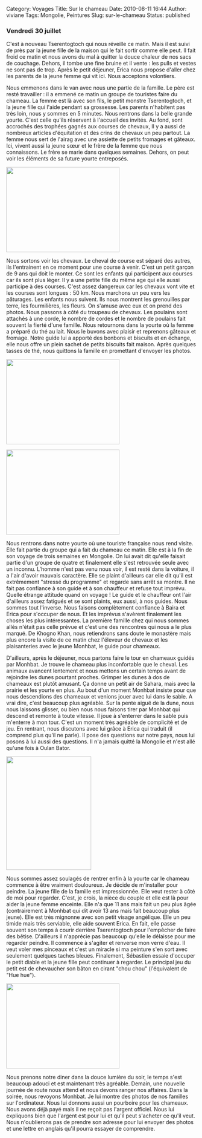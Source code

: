 Category: Voyages
Title: Sur le chameau
Date: 2010-08-11 16:44
Author: viviane
Tags: Mongolie, Peintures
Slug: sur-le-chameau
Status: published

<h3 lang="x-western">Vendredi 30 juillet</h3>
<p lang="x-western">C'est à nouveau Tserentogtoch qui nous réveille ce matin. Mais il est suivi de près par la jeune fille de la maison qui le fait sortir comme elle peut. Il fait froid ce matin et nous avons du mal à quitter la douce chaleur de nos sacs de couchage. Dehors, il tombe une fine bruine et il vente : les pulls et vestes ne sont pas de trop. Après le petit déjeuner, Erica nous propose d'aller chez les parents de la jeune femme qui vit ici. Nous acceptons volontiers.</p>

<div lang="x-western">

Nous emmenons dans le van avec nous une partie de la famille. Le père est resté travailler : il a emmené ce matin un groupe de touristes faire du chameau. La femme est là avec son fils, le petit monstre Tserentogtoch, et la jeune fille qui l'aide pendant sa grossesse. Les parents n'habitent pas très loin, nous y sommes en 5 minutes. Nous rentrons dans la belle grande yourte. C'est celle qu'ils réservent à l'accueil des invités. Au fond, sont accrochés des trophées gagnés aux courses de chevaux, Il y a aussi de nombreux articles d'équitation et des crins de chevaux un peu partout. La femme nous sert de l'airag avec une assiette de petits fromages et gâteaux. Ici, vivent aussi la jeune sœur et le frère de la femme que nous connaissons. Le frère se marie dans quelques semaines. Dehors, on peut voir les éléments de sa future yourte entreposés.

<a href="http://www.viviane-voyages.com/wp-content/uploads/2010/08/P1080746.jpg"><img class="aligncenter size-medium wp-image-1485" title="Les trophées" src="http://www.viviane-voyages.com/wp-content/uploads/2010/08/P1080746-300x225.jpg" alt="" width="300" height="225" /></a>

Nous sortons voir les chevaux. Le cheval de course est séparé des autres, ils l'entrainent en ce moment pour une course à venir. C'est un petit garçon de 9 ans qui doit le monter. Ce sont les enfants qui participent aux courses car ils sont plus léger. Il y a une petite fille du même age qui elle aussi participe à des courses. C'est assez dangereux car les chevaux vont vite et les courses sont longues : 50 km. Nous marchons un peu vers les pâturages. Les enfants nous suivent. Ils nous montrent les grenouilles par terre, les fourmilières, les fleurs. On s'amuse avec eux et on prend des photos. Nous passons à côté du troupeau de chevaux. Les poulains sont attachés à une corde, le nombre de cordes et le nombre de poulains fait souvent la fierté d'une famille. Nous retournons dans la yourte où la femme a préparé du thé au lait. Nous le buvons avec plaisir et reprenons gâteaux et fromage. Notre guide lui a apporté des bonbons et biscuits et en échange, elle nous offre un plein sachet de petits biscuits fait maison. Après quelques tasses de thé, nous quittons la famille en promettant d'envoyer les photos.

<a href="http://www.viviane-voyages.com/wp-content/uploads/2010/08/P1080776.jpg"><img class="aligncenter size-medium wp-image-1486" title="La grenouille et les fleurs" src="http://www.viviane-voyages.com/wp-content/uploads/2010/08/P1080776-300x225.jpg" alt="" width="300" height="225" /></a>

<a href="http://www.viviane-voyages.com/wp-content/uploads/2010/08/P1080782.jpg"><img class="aligncenter size-medium wp-image-1487" title="Enfants et chatons" src="http://www.viviane-voyages.com/wp-content/uploads/2010/08/P1080782-300x225.jpg" alt="" width="300" height="225" /></a>

Nous rentrons dans notre yourte où une touriste française nous rend visite. Elle fait partie du groupe qui a fait du chameau ce matin. Elle est à la fin de son voyage de trois semaines en Mongolie. On lui avait dit qu'elle faisait partie d'un groupe de quatre et finalement elle s'est retrouvée seule avec un inconnu. L'homme n'est pas venu nous voir, il est resté dans la voiture, il a l'air d'avoir mauvais caractère. Elle se plaint d'ailleurs car elle dit qu'il est extrêmement "stressé du programme" et regarde sans arrêt sa montre. Il ne fait pas confiance à son guide et à son chauffeur et refuse tout imprévu. Quelle étrange attitude quand on voyage ! Le guide et le chauffeur ont l'air d'ailleurs assez fatigués et se sont plaints, eux aussi, à nos guides. Nous sommes tout l'inverse. Nous faisons complètement confiance à Baira et Erica pour s'occuper de nous. Et les imprévus s'avèrent finalement les choses les plus intéressantes. La première famille chez qui nous sommes allés n'était pas celle prévue et c'est une des rencontres qui nous a le plus marqué. De Khogno Khan, nous retiendrons sans doute le monastère mais plus encore la visite de ce matin chez l'éleveur de chevaux et les plaisanteries avec le jeune Monhbat, le guide pour chameaux.

D'ailleurs, après le déjeuner, nous partons faire le tour en chameaux guidés par Monhbat. Je trouve le chameau plus inconfortable que le cheval. Les animaux avancent lentement et nous mettons un certain temps avant de rejoindre les dunes pourtant proches. Grimper les dunes à dos de chameaux est plutôt amusant. Ça donne un petit air de Sahara, mais avec la prairie et les yourte en plus. Au bout d'un moment Monhbat insiste pour que nous descendions des chameaux et venions jouer avec lui dans le sable. A vrai dire, c'est beaucoup plus agréable. Sur la pente aiguë de la dune, nous nous laissons glisser, ou bien nous nous faisons tirer par Monhbat qui descend et remonte à toute vitesse. Il joue à s'enterrer dans le sable puis m'enterre à mon tour. C'est un moment très agréable de complicité et de jeu. En rentrant, nous discutons avec lui grâce à Erica qui traduit (il comprend plus qu'il ne parle). Il pose des questions sur notre pays, nous lui posons à lui aussi des questions. Il n'a jamais quitté la Mongolie et n'est allé qu'une fois à Oulan Bator.

<a href="http://www.viviane-voyages.com/wp-content/uploads/2010/08/P1010748.jpg"><img class="aligncenter size-medium wp-image-1489" title="Dans le sable" src="http://www.viviane-voyages.com/wp-content/uploads/2010/08/P1010748-225x300.jpg" alt="" width="225" height="300" /></a>

Nous sommes assez soulagés de rentrer enfin à la yourte car le chameau commence à être vraiment douloureux. Je décide de m'installer pour peindre. La jeune fille de la famille est impressionnée. Elle veut rester à côté de moi pour regarder. C'est, je crois, la nièce du couple et elle est là pour aider la jeune femme enceinte. Elle n'a que 11 ans mais fait un peu plus âgée (contrairement à Monhbat qui dit avoir 13 ans mais fait beaucoup plus jeune). Elle est très mignonne avec son petit visage angélique. Elle un peu timide mais très serviable, elle aide souvent Erica. En fait, elle passe souvent son temps à courir derrière Tserentogtoch pour l'empêcher de faire des bêtise. D'ailleurs il n'apprécie pas beaucoup qu'elle le délaisse pour me regarder peindre. Il commence à s'agiter et renverse mon verre d'eau. Il veut voler mes pinceaux et c'est un miracle si ma peinture s'en sort avec seulement quelques taches bleues. Finalement, Sébastien essaie d'occuper le petit diable et la jeune fille peut continuer à regarder. Le principal jeu du petit est de chevaucher son bâton en cirant "chou chou" (l'équivalent de "Hue hue").

<a href="http://www.facebook.com/photo.php?pid=4704065&amp;l=8e85813336&amp;id=599044541"><img class="aligncenter size-medium wp-image-1490" title="Aquarelle Khogno Khan" src="http://www.viviane-voyages.com/wp-content/uploads/2010/08/P1090142-300x225.jpg" alt="" width="300" height="225" /></a>

Nous prenons notre diner dans la douce lumière du soir, le temps s'est beaucoup adouci et est maintenant très agréable. Demain, une nouvelle journée de route nous attend et nous devons ranger nos affaires. Dans la soirée, nous revoyons Monhbat. Je lui montre des photos de nos familles sur l'ordinateur. Nous lui donnons aussi un pourboire pour les chameaux. Nous avons déjà payé mais il ne reçoit pas l'argent officiel. Nous lui expliquons bien que l'argent est pour lui et qu'il peut s'acheter ce qu'il veut. Nous n'oublierons pas de prendre son adresse pour lui envoyer des photos et une lettre en anglais qu'il pourra essayer de comprendre.

</div>